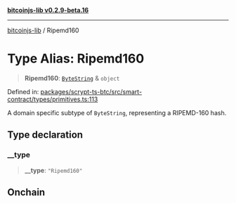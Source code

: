 [**bitcoinjs-lib v0.2.9-beta.16**](../README.md)

***

[bitcoinjs-lib](../README.md) / Ripemd160

# Type Alias: Ripemd160

> **Ripemd160**: [`ByteString`](ByteString.md) & `object`

Defined in: [packages/scrypt-ts-btc/src/smart-contract/types/primitives.ts:113](https://github.com/sCrypt-Inc/scrypt-btc-mono/blob/7d2760b2d3565565fcb011792878d3764e0701be/packages/scrypt-ts-btc/src/smart-contract/types/primitives.ts#L113)

A domain specific subtype of `ByteString`, representing a RIPEMD-160 hash.

## Type declaration

### \_\_type

> **\_\_type**: `"Ripemd160"`

## Onchain
